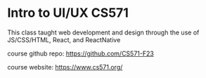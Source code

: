 # Intro to UI/UX CS571

This class taught web development and design through the use of JS/CSS/HTML, React, and ReactNative

course github repo: https://github.com/CS571-F23

course website: https://www.cs571.org/
